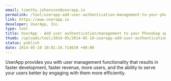 ```yaml
--- 
email: timothy.johansson@userapp.io
permalink: /tool/userapp-add-user-authentication-management-to-your-phonegap-app
link: https://www.userapp.io
developer: UserApp, Inc.
type: tool
title: UserApp - Add user authentication/management to your PhoneGap app
thumb: /uploads/tool/2014-05/2014-05-10-userapp-add-user-authentication-management-to-your-phonegap-app.png
status: publish
date: 2014-05-10 10:01:34.714639 +00:00
---
```


UserApp provides you with user management functionality that results in faster development, faster revenue, more users, and the ability to serve your users better by engaging with them more efficiently.
